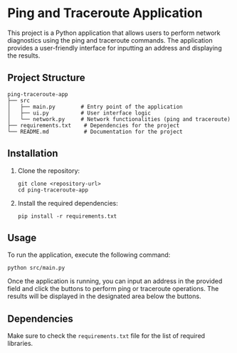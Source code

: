 # Ping and Traceroute Application

This project is a Python application that allows users to perform network diagnostics using the ping and traceroute commands. The application provides a user-friendly interface for inputting an address and displaying the results.

## Project Structure

```
ping-traceroute-app
├── src
│   ├── main.py        # Entry point of the application
│   ├── ui.py          # User interface logic
│   └── network.py     # Network functionalities (ping and traceroute)
├── requirements.txt    # Dependencies for the project
└── README.md           # Documentation for the project
```

## Installation

1. Clone the repository:
   ```
   git clone <repository-url>
   cd ping-traceroute-app
   ```

2. Install the required dependencies:
   ```
   pip install -r requirements.txt
   ```

## Usage

To run the application, execute the following command:
```
python src/main.py
```

Once the application is running, you can input an address in the provided field and click the buttons to perform ping or traceroute operations. The results will be displayed in the designated area below the buttons.

## Dependencies

Make sure to check the `requirements.txt` file for the list of required libraries.